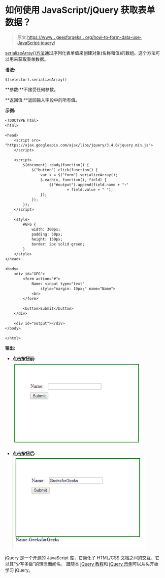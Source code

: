 # 如何使用 JavaScript/jQuery 获取表单数据？

> 原文:[https://www . geesforgeks . org/how-to-form-data-use-JavaScript-jquery/](https://www.geeksforgeeks.org/how-to-get-form-data-using-javascript-jquery/)

[serializeArray()方法](https://www.geeksforgeeks.org/jquery-serializearray-with-examples/)通过序列化表单值来创建对象(名称和值)的数组。这个方法可以用来获取表单数据。

**语法:**

```
$(selector).serializeArray()
```

**参数:**不接受任何参数。

**返回值:**返回输入字段中的所有值。

**示例:**

```
<!DOCTYPE html>
<html>

<head>
    <script src=
"https://ajax.googleapis.com/ajax/libs/jquery/3.4.0/jquery.min.js">
    </script>

    <script>
        $(document).ready(function() {
            $("button").click(function() {
                var x = $("form").serializeArray();
                $.each(x, function(i, field) {
                    $("#output").append(field.name + ":"
                            + field.value + " ");
                });
            });
        });
    </script>

    <style>
        #GFG {
            width: 300px;
            padding: 50px;
            height: 150px;
            border: 2px solid green;
        }
    </style>
</head>

<body>
    <div id="GFG">
        <form action="#">
            Name: <input type="text" 
                style="margin: 10px;" name="Name">
            <br>
        </form>

        <button>Submit</button>
    </div>

    <div id="output"></div>
</body>

</html>
```

**输出:**

*   **点击按钮前:**
    ![](img/8148e0425d26a7909c668f8f1ecfb74e.png)
*   **点击按钮后:**
    ![](img/8f455cc280b7871a2974dc897b06833c.png)

jQuery 是一个开源的 JavaScript 库，它简化了 HTML/CSS 文档之间的交互，它以其“少写多做”的理念而闻名。
跟随本 [jQuery 教程](https://www.geeksforgeeks.org/jquery-tutorials/)和 [jQuery 示例](https://www.geeksforgeeks.org/jquery-examples/)可以从头开始学习 jQuery。